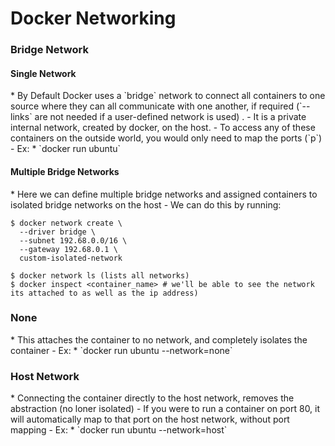 <h1>Docker Networking</h1>
<h3>Bridge Network</h3>
<h4>Single Network</h4>
* By Default Docker uses a `bridge` network to connect all containers to one source where they can all communicate with one another, if required (`--links` are not needed if a user-defined network is used) . 
  - It is a private internal network, created by docker, on the host.
  - To access any of these containers on the outside world, you would only need to map the ports (`p`)
  - Ex: 
    * `docker run ubuntu`
<h4>Multiple Bridge Networks</h4>
* Here we can define multiple bridge networks and assigned containers to isolated bridge networks on the host
  - We can do this by running:

   ```console
   $ docker network create \
     --driver bridge \
     --subnet 192.68.0.0/16 \
     --gateway 192.68.0.1 \
     custom-isolated-network

   $ docker network ls (lists all networks)
   $ docker inspect <container_name> # we'll be able to see the network its attached to as well as the ip address)
   ```

<h3>None</h3>
* This attaches the container to no network, and completely isolates the container
  - Ex:
    * `docker run ubuntu --network=none`
<h3>Host Network</h3>
* Connecting the container directly to the host network, removes the abstraction (no loner isolated)
  - If you were to run a container on port 80, it will automatically map to that port on the host network, without port mapping
  - Ex:
    * `docker run ubuntu --network=host`
